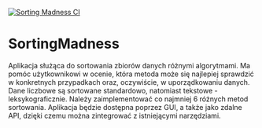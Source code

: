 [![Sorting Madness CI](https://github.com/StaGlo/SortingMadness/actions/workflows/ci.yml/badge.svg?branch=add-ci-config)](https://github.com/StaGlo/SortingMadness/actions/workflows/ci.yml)
# SortingMadness
Aplikacja służąca do sortowania zbiorów danych różnymi algorytmami. Ma pomóc użytkownikowi w ocenie, która metoda może się najlepiej sprawdzić w konkretnych przypadkach oraz, oczywiście, w uporządkowaniu danych. Dane liczbowe są sortowane standardowo, natomiast tekstowe - leksykograficznie. Należy zaimplementować co najmniej 6 różnych metod sortowania. Aplikacja będzie dostępna poprzez GUI, a także jako zdalne API, dzięki czemu można zintegrować z istniejącymi narzędziami.

